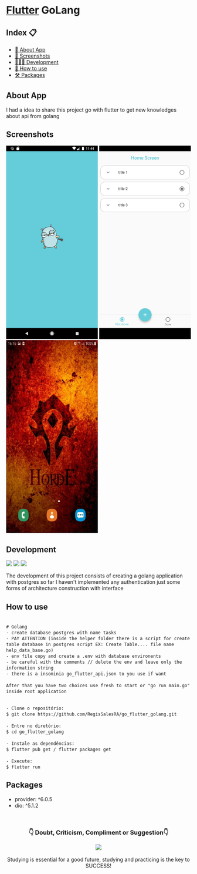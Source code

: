 # [Flutter][] GoLang
[Flutter]: https://docs.flutter.dev/ 


<h2>Index 📋</h2>

   <p>

   - [📖 About App](#About-App)
   - [📱 Screenshots](#Screenshots)
   - [👨🏽‍💻 Development](#Development)
   - [📲 How to use](#How-to-use)
   - [🛠 Packages](#Packages)

   </p>

<h2>About App</h2>

<p>
I had a idea to share this project go with flutter to get new knowledges about api from golang
</p>

<h2>Screenshots</h2>

<img src="https://github.com/RegisSalesRA/go_flutter_golang/blob/master/client/assets/readme/screen_splash.png" width="250"> <img src="https://github.com/RegisSalesRA/go_flutter_golang/blob/master/client/assets/readme/screen1.png.png" width="250"> <img src="https://github.com/RegisSalesRA/go_flutter_golang/blob/master/client/assets/readme/go_flutter_gif.gif" width="250" height="525"> 

<p>
</p>

<h2>Development</h2>

<img src="https://img.shields.io/badge/Flutter Version-3.3.10-blue"> <img src="https://img.shields.io/badge/Dart Version-2.18.6-blueviolet"> <img src="https://img.shields.io/badge/JDK version-11.0.16-yellowgreen">

<p>
The development of this project consists of creating a golang application with postgres so far I haven't implemented any authentication just some forms of architecture construction with interface
</p>


<h2>How to use</h2>

<p>

```

# Golang
- create database postgres with name tasks
- PAY ATTENTION (inside the helper folder there is a script for create table database in postgres script EX: Create Table.... file name help_data_base.go)
- env file copy and create a .env with database environents
- be careful with the comments // delete the env and leave only the information string
- there is a insominia go_flutter_api.json to you use if want

After that you have two choices use fresh to start or "go run main.go" inside root application
```
</p>
<p>

```

- Clone o repositório:
$ git clone https://github.com/RegisSalesRA/go_flutter_golang.git

- Entre no diretório:
$ cd go_flutter_golang

- Instale as dependências:
$ flutter pub get / flutter packages get

- Execute:
$ flutter run

```

</p>
<p>

<h2>Packages</h2>
<p>

- provider: ^6.0.5
- dio: ^5.1.2

</br>

<p align="center">
<h3 align="center">👇 Doubt, Criticism, Compliment or Suggestion👇</h3> 
  </p>
  <p align="center">
  <a href="https://www.linkedin.com/in/regisrommel/" target="_blank"><img src="https://img.shields.io/badge/-LinkedIn-%230077B5?style=for-the-badge&logo=linkedin&logoColor=white" target="_blank">
  </a> 
</p>
<p align="center">
 Studying is essential for a good future, studying and practicing is the key to SUCCESS!
</p>
